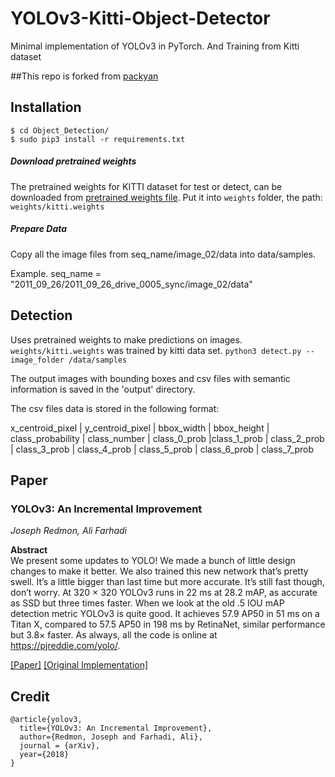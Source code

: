 # YOLOv3-Kitti-Object-Detector
Minimal implementation of YOLOv3 in PyTorch.
And Training from Kitti dataset

##This repo is forked from [packyan](https://github.com/packyan/PyTorch-YOLOv3-kitti)

## Installation
    $ cd Object_Detection/
    $ sudo pip3 install -r requirements.txt


##### Download pretrained weights
The pretrained weights for KITTI dataset for test or detect, can be downloaded from [pretrained weights file](https://drive.google.com/file/d/1BRJDDCMRXdQdQs6-x-3PmlzcEuT9wxJV/view?usp=sharing). Put it into `weights` folder, the path:
`weights/kitti.weights`

##### Prepare Data
Copy all the image files from seq_name/image_02/data into data/samples.

Example. seq_name = "2011_09_26/2011_09_26_drive_0005_sync/image_02/data"

## Detection
Uses pretrained weights to make predictions on images. `weights/kitti.weights` was trained by kitti data set.
`python3 detect.py --image_folder /data/samples`

The output images with bounding boxes and csv files with semantic information is saved in the 'output' directory.

The csv files data is stored in the following format:

x_centroid_pixel | y_centroid_pixel | bbox_width | bbox_height | class_probability | class_number | class_0_prob |class_1_prob | class_2_prob | class_3_prob | class_4_prob | class_5_prob | class_6_prob | class_7_prob

## Paper
### YOLOv3: An Incremental Improvement
_Joseph Redmon, Ali Farhadi_ <br>

**Abstract** <br>
We present some updates to YOLO! We made a bunch
of little design changes to make it better. We also trained
this new network that’s pretty swell. It’s a little bigger than
last time but more accurate. It’s still fast though, don’t
worry. At 320 × 320 YOLOv3 runs in 22 ms at 28.2 mAP,
as accurate as SSD but three times faster. When we look
at the old .5 IOU mAP detection metric YOLOv3 is quite
good. It achieves 57.9 AP50 in 51 ms on a Titan X, compared
to 57.5 AP50 in 198 ms by RetinaNet, similar performance
but 3.8× faster. As always, all the code is online at
https://pjreddie.com/yolo/.

[[Paper]](https://pjreddie.com/media/files/papers/YOLOv3.pdf) [[Original Implementation]](https://github.com/pjreddie/darknet)


## Credit
```
@article{yolov3,
  title={YOLOv3: An Incremental Improvement},
  author={Redmon, Joseph and Farhadi, Ali},
  journal = {arXiv},
  year={2018}
}
```
